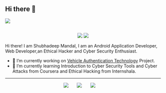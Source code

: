 ## Hi there 👋

<a href="https://shubhadeepmandal394.netlify.app"><img src="https://github.com/shubhadeepmandal394/shubhadeepmandal394/blob/master/banner.jpg"></a>


<p align ="center">
<br>
    <a href="https://github.com/shubhadeepmandal394"><img src="https://img.shields.io/badge/Welcome-😃-ff69b4"></a>
    <a href="https://www.linkedin.com/in/shubhadeepmandal394/"><img src="https://img.shields.io/badge/Shubhadeep%20Mandal-LinkedIn-blue"></a>
<br>
</p>

Hi there! I am Shubhadeep Mandal, I am an Android Application Developer, Web Developer,an Ethical Hacker and Cyber Security Enthusiast.
- 🔭 I’m currently working on [Vehicle Authentication Technology](https://github.com/shubhadeepmandal394/vehicle-authentication-technology) Project.
- 🌱 I’m currently learning Introduction to Cyber Security Tools and Cyber Attacks from Coursera and Ethical Hacking from Internshala.

<hr>
<p align ="center">
    <a href="https://shubhadeepmandal394.netlify.app/#contact"><img src="https://img.shields.io/badge/Contact%20Me-green"></a> &nbsp; &nbsp; &nbsp; 
    <a href="https://www.freelancer.com/hireme/ImShubhadeep394"><img src="https://img.shields.io/badge/Hire%20Me-orange"></a> &nbsp; &nbsp; &nbsp; 
    <a href="https://paypal.me/shubhadeepmandal394?locale.x=en_GB"><img src="https://img.shields.io/badge/Support%20Me-blueviolet"></a> &nbsp; &nbsp; &nbsp; 
<br>
</p>

<!--
**shubhadeepmandal394/shubhadeepmandal394** is a ✨ _special_ ✨ repository because its `README.md` (this file) appears on your GitHub profile.

Here are some ideas to get you started:

- 🔭 I’m currently working on ...
- 🌱 I’m currently learning ...
- 👯 I’m looking to collaborate on ...
- 🤔 I’m looking for help with ...
- 💬 Ask me about ...
- 📫 How to reach me: ...
- 😄 Pronouns: ...
- ⚡ Fun fact: ...
-->
